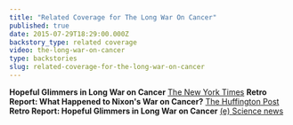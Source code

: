 ```yaml
---
title: "Related Coverage for The Long War On Cancer"
published: true
date: 2015-07-29T18:29:00.000Z
backstory_type: related coverage
video: the-long-war-on-cancer
type: backstories
slug: related-coverage-for-the-long-war-on-cancer
---
```


**Hopeful Glimmers in Long War on Cancer**
[The New York Times](http://www.nytimes.com/2013/11/04/booming/hopeful-glimmers-in-long-war-on-cancer.html?ref=booming)
**Retro Report: What Happened to Nixon's War on Cancer?**
[The Huffington Post](http://www.huffingtonpost.com/olivia-katrandjian/retro-report-nixon-cancer_b_4182302.html)
**Retro Report: Hopeful Glimmers in Long War on Cancer**
[(e) Science news](http://esciencenews.com/sources/ny.times.health/2013/11/04/retro.report.hopeful.glimmers.long.war.cancer)

